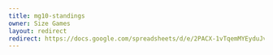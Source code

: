 ```yaml
---
title: mg10-standings
owner: Size Games
layout: redirect
redirect: https://docs.google.com/spreadsheets/d/e/2PACX-1vTqemMYEyduJv4nRjF3JcVbZT3kt8ZoXWewUkno0MUAGAWe--QUHbxR-8HHroLNOAJrj9Jfrvg5rwwE/pubhtml
---
```


